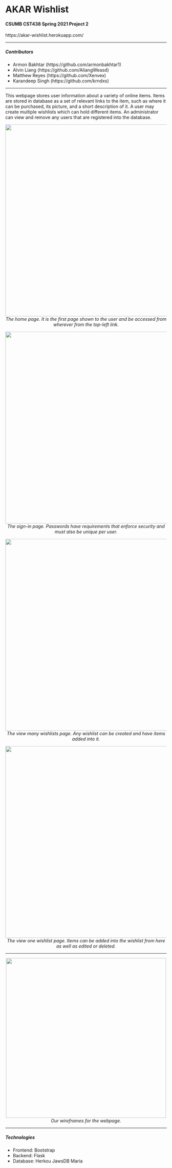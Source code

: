 <h1>AKAR Wishlist</h1>
<h4>CSUMB CST438 Spring 2021 Project 2</h4>
https://akar-wishlist.herokuapp.com/
<hr>
<h5> Contributors </h5>
<ul>
  <li> Armon Bakhtar (https://github.com/armonbakhtar1)
  <li> Alvin Liang (https://github.com/AliangWeasd)
  <li> Matthew Reyes (https://github.com/Xenvex)
  <li> Karandeep Singh (https://github.com/krndxs)
</ul>

***
This webpage stores user information about a variety of online items. Items are stored in database as a set of relevant links to the item, such as where it can be purchased, its picture, and a short description of it. A user may create multiple wishlists which can hold different items. An administrator can view and remove any users that are registered into the database.

<p align="center">
  <img src="https://user-images.githubusercontent.com/74073740/120565307-9cb2cc80-c3c1-11eb-8717-61b2a4cffc61.png" width="600">
  <br> <em> The home page. It is the first page shown to the user and be accessed from wherever from the top-left link. </em>
</p>

<p align="center">
  <kbd>
    <img src="https://user-images.githubusercontent.com/74073740/120566057-40e94300-c3c3-11eb-8d8d-608e8068ffb5.png" width="600">
  </kbd>
  <br> <em> The sign-in page. Passwords have requirements that enforce security and must also be unique per user. </em>
</p>

<p align="center">
  <kbd>
    <img src="https://user-images.githubusercontent.com/74073740/120566403-0502ad80-c3c4-11eb-8076-9d01f5e18987.png" width="600">
  </kbd>
  <br> <em> The view many wishlists page. Any wishlist can be created and have items added into it. </em>
</p>

<p align="center">
  <kbd>
    <img src="https://user-images.githubusercontent.com/74073740/120566802-e3ee8c80-c3c4-11eb-85ef-5ca051706110.png" width="600">
  </kbd>
  <br> <em> The view one wishlist page. Items can be added into the wishlist from here as well as edited or deleted. </em>
</p>

***

<p align="center">
  <img src="https://user-images.githubusercontent.com/74073740/120567154-e8677500-c3c5-11eb-945b-6ab528d997a6.png" width="500">
  <br> <em> Our wireframes for the webpage. </em>
</p>

***
<h5>Technologies</h5>
<ul>
  <li>Frontend: Bootstrap
  <li>Backend: Flask
  <li>Database: Herkou JawsDB Maria
</ul>
